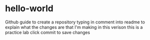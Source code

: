 # hello-world
Github guide to create a repository
  typing in comment into readme to explain what the changes are that I'm making in this verison
    this is a practice lab 
    click commit to save changes
